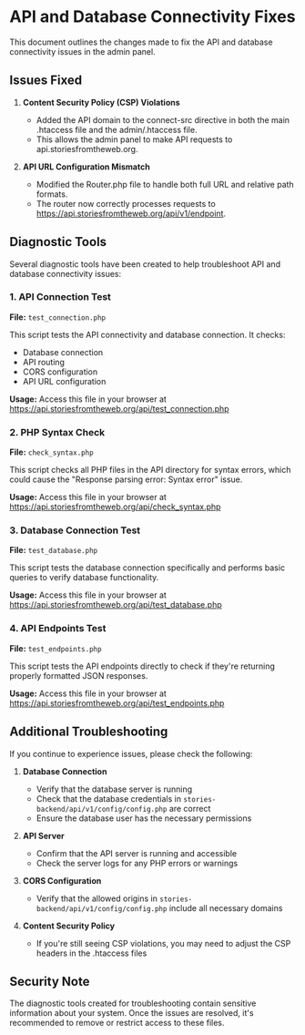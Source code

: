 # API and Database Connectivity Fixes

This document outlines the changes made to fix the API and database connectivity issues in the admin panel.

## Issues Fixed

1. **Content Security Policy (CSP) Violations**
   - Added the API domain to the connect-src directive in both the main .htaccess file and the admin/.htaccess file.
   - This allows the admin panel to make API requests to api.storiesfromtheweb.org.

2. **API URL Configuration Mismatch**
   - Modified the Router.php file to handle both full URL and relative path formats.
   - The router now correctly processes requests to https://api.storiesfromtheweb.org/api/v1/endpoint.

## Diagnostic Tools

Several diagnostic tools have been created to help troubleshoot API and database connectivity issues:

### 1. API Connection Test

**File:** `test_connection.php`

This script tests the API connectivity and database connection. It checks:
- Database connection
- API routing
- CORS configuration
- API URL configuration

**Usage:** Access this file in your browser at https://api.storiesfromtheweb.org/api/test_connection.php

### 2. PHP Syntax Check

**File:** `check_syntax.php`

This script checks all PHP files in the API directory for syntax errors, which could cause the "Response parsing error: Syntax error" issue.

**Usage:** Access this file in your browser at https://api.storiesfromtheweb.org/api/check_syntax.php

### 3. Database Connection Test

**File:** `test_database.php`

This script tests the database connection specifically and performs basic queries to verify database functionality.

**Usage:** Access this file in your browser at https://api.storiesfromtheweb.org/api/test_database.php

### 4. API Endpoints Test

**File:** `test_endpoints.php`

This script tests the API endpoints directly to check if they're returning properly formatted JSON responses.

**Usage:** Access this file in your browser at https://api.storiesfromtheweb.org/api/test_endpoints.php

## Additional Troubleshooting

If you continue to experience issues, please check the following:

1. **Database Connection**
   - Verify that the database server is running
   - Check that the database credentials in `stories-backend/api/v1/config/config.php` are correct
   - Ensure the database user has the necessary permissions

2. **API Server**
   - Confirm that the API server is running and accessible
   - Check the server logs for any PHP errors or warnings

3. **CORS Configuration**
   - Verify that the allowed origins in `stories-backend/api/v1/config/config.php` include all necessary domains

4. **Content Security Policy**
   - If you're still seeing CSP violations, you may need to adjust the CSP headers in the .htaccess files

## Security Note

The diagnostic tools created for troubleshooting contain sensitive information about your system. Once the issues are resolved, it's recommended to remove or restrict access to these files.